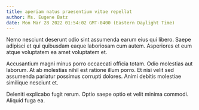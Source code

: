 ```yaml
---
title: aperiam natus praesentium vitae repellat
author: Ms. Eugene Batz
date: Mon Mar 28 2022 01:54:02 GMT-0400 (Eastern Daylight Time)
---
```

Nemo nesciunt deserunt odio sint assumenda earum eius qui libero. Saepe adipisci et qui quibusdam eaque laboriosam cum autem. Asperiores et eum atque voluptatem ea amet voluptatem et.

 Accusantium magni minus porro occaecati officia totam. Odio molestias aut laborum. At ab molestias nihil est ratione illum porro. Et nisi velit sed assumenda pariatur possimus corrupti dolores. Animi debitis molestiae similique nesciunt et.

 Deleniti explicabo fugit rerum. Optio saepe optio et velit minima commodi. Aliquid fuga ea.